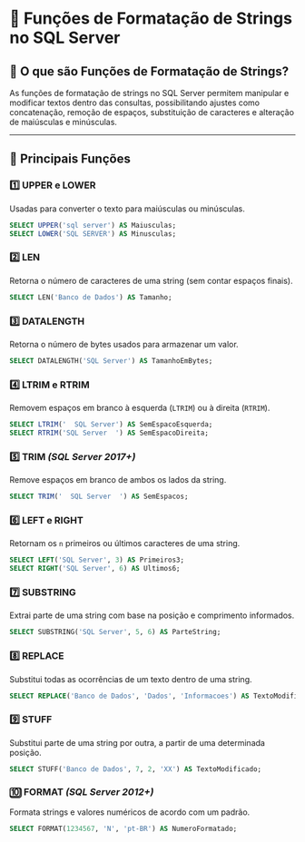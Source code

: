 # 📌 **Funções de Formatação de Strings no SQL Server**

## 🔹 **O que são Funções de Formatação de Strings?**
As funções de formatação de strings no SQL Server permitem manipular e modificar textos dentro das consultas, possibilitando ajustes como concatenação, remoção de espaços, substituição de caracteres e alteração de maiúsculas e minúsculas.

---

## 🔹 **Principais Funções**

### **1️⃣ UPPER e LOWER**
Usadas para converter o texto para maiúsculas ou minúsculas.
```sql
SELECT UPPER('sql server') AS Maiusculas;
SELECT LOWER('SQL SERVER') AS Minusculas;
```

### **2️⃣ LEN**
Retorna o número de caracteres de uma string (sem contar espaços finais).
```sql
SELECT LEN('Banco de Dados') AS Tamanho;
```

### **3️⃣ DATALENGTH**
Retorna o número de bytes usados para armazenar um valor.
```sql
SELECT DATALENGTH('SQL Server') AS TamanhoEmBytes;
```

### **4️⃣ LTRIM e RTRIM**
Removem espaços em branco à esquerda (`LTRIM`) ou à direita (`RTRIM`).
```sql
SELECT LTRIM('  SQL Server') AS SemEspacoEsquerda;
SELECT RTRIM('SQL Server  ') AS SemEspacoDireita;
```

### **5️⃣ TRIM** *(SQL Server 2017+)*
Remove espaços em branco de ambos os lados da string.
```sql
SELECT TRIM('  SQL Server  ') AS SemEspacos;
```

### **6️⃣ LEFT e RIGHT**
Retornam os `n` primeiros ou últimos caracteres de uma string.
```sql
SELECT LEFT('SQL Server', 3) AS Primeiros3;
SELECT RIGHT('SQL Server', 6) AS Ultimos6;
```

### **7️⃣ SUBSTRING**
Extrai parte de uma string com base na posição e comprimento informados.
```sql
SELECT SUBSTRING('SQL Server', 5, 6) AS ParteString;
```

### **8️⃣ REPLACE**
Substitui todas as ocorrências de um texto dentro de uma string.
```sql
SELECT REPLACE('Banco de Dados', 'Dados', 'Informacoes') AS TextoModificado;
```

### **9️⃣ STUFF**
Substitui parte de uma string por outra, a partir de uma determinada posição.
```sql
SELECT STUFF('Banco de Dados', 7, 2, 'XX') AS TextoModificado;
```

### **🔟 FORMAT** *(SQL Server 2012+)*
Formata strings e valores numéricos de acordo com um padrão.
```sql
SELECT FORMAT(1234567, 'N', 'pt-BR') AS NumeroFormatado;
```

